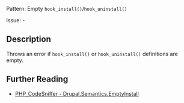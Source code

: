 Pattern: Empty `hook_install()`/`hook_uninstall()`

Issue: -

## Description

Throws an error if `hook_install()` or `hook_uninstall()` definitions are empty.

## Further Reading

* [PHP_CodeSniffer - Drupal.Semantics.EmptyInstall](https://git.drupalcode.org/project/coder/-/tree/8.3.x/coder_sniffer/Drupal/Sniffs/Semantics/EmptyInstallSniff.php)